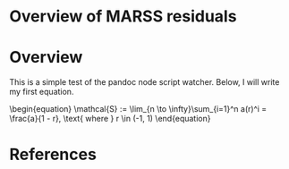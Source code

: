 # Overview of MARSS residuals

# Overview

This is a simple test of the pandoc node script watcher. Below, I will write my first equation.

\begin{equation}
  \mathcal{S} := \lim_{n \to \infty}\sum_{i=1}^n a(r)^i = \frac{a}{1 - r}, \text{ where } r \in (-1, 1)
\end{equation}

# References
